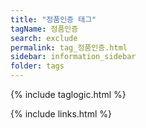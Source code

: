 ```yaml
---
title: "정품인증 태그"
tagName: 정품인증
search: exclude
permalink: tag_정품인증.html
sidebar: information_sidebar
folder: tags
---
```

{% include taglogic.html %}

{% include links.html %}
